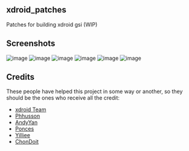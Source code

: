 ## xdroid_patches 
Patches for building xdroid gsi
(WIP)

## Screenshots
![image](https://user-images.githubusercontent.com/79507925/189936465-7be7fb0f-1c05-4bdc-a924-2ddbe5fc5f75.png)
![image](https://user-images.githubusercontent.com/79507925/189936627-640c1f45-ddc2-47cd-af74-0286edeacd10.png)
![image](https://user-images.githubusercontent.com/79507925/189936935-7e940a12-20b7-46f1-b837-1bdd8eaff709.png)
![image](https://user-images.githubusercontent.com/79507925/189937040-7c63f3c6-d2c7-4cd9-9cae-4e6c1460cc9e.png)
![image](https://user-images.githubusercontent.com/79507925/189937080-acffa87b-d841-4e0e-a47c-55332c6ad3cb.png)
![image](https://user-images.githubusercontent.com/79507925/189937175-86bf1cc4-4977-4ba4-8c87-8b760a788a33.png)

## Credits
These people have helped this project in some way or another, so they should be the ones who receive all the credit:
- [xdroid Team](https://github.com/xdroid-oss)
- [Phhusson](https://github.com/phhusson)
- [AndyYan](https://github.com/AndyCGYan)
- [Ponces](https://github.com/ponces)
- [Yilliee](https://github.com/Yilliee)
- [ChonDoit](https://github.com/ChonDoit)
